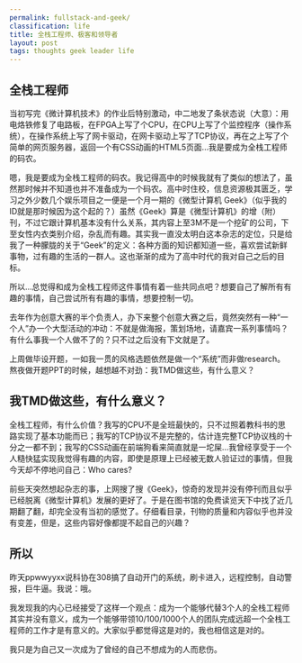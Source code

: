 ```yaml
---
permalink: fullstack-and-geek/
classification: life
title: 全栈工程师、极客和领导者
layout: post
tags: thoughts geek leader life
---
```


## 全栈工程师

当初写完《微计算机技术》的作业后特别激动，中二地发了条状态说（大意）：用电烙铁修复了电路板，在FPGA上写了个CPU，在CPU上写了个监控程序（操作系统），在操作系统上写了网卡驱动，在网卡驱动上写了TCP协议，再在之上写了个简单的网页服务器，返回一个有CSS动画的HTML5页面…我是要成为全栈工程师的码农。

嗯，我是要成为全栈工程师的码农。我记得高中的时候我就有了类似的想法了，虽然那时候并不知道也并不准备成为一个码农。高中时住校，信息资源极其匮乏，学习之外少数几个娱乐项目之一便是一个月一期的《微型计算机 Geek》（似乎我的ID就是那时候因为这个起的？）虽然《Geek》算是《微型计算机》的增（附）刊，不过它跟计算机基本没有什么关系，其内容上至3M不是一个挖矿的公司，下至女性内衣类别介绍，杂乱而有趣。其实我一直没太明白这本杂志的定位，只是给我了一种朦胧的关于“Geek”的定义：各种方面的知识都知道一些，喜欢尝试新鲜事物，过有趣的生活的一群人。这也渐渐的成为了高中时代的我对自己之后的目标。

所以…总觉得和成为全栈工程师这件事情有着一些共同点吧？想要自己了解所有有趣的事情，自己尝试所有有趣的事情，想要控制一切。

去年作为创意大赛的半个负责人，办下来整个创意大赛之后，竟然突然有一种“一个人”办一个大型活动的冲动：不就是做海报，策划场地，请嘉宾一系列事情吗？有什么事我一个人做不了的？只不过之后没有下文就是了。

上周做毕设开题，一如我一贯的风格选题依然是做一个“系统”而非做research。熬夜做开题PPT的时候，越想越不对劲：我TMD做这些，有什么意义？

## 我TMD做这些，有什么意义？

全栈工程师，有什么价值？我写的CPU不是全班最快的，只不过照着教科书的思路实现了基本功能而已；我写的TCP协议不是完整的，估计连完整TCP协议栈的十分之一都不到；我写的CSS动画在前端狗看来简直就是一坨屎…我曾经享受于一个人糙快猛实现我觉得有趣的内容，即使是原理上已经被无数人验证过的事情，但我今天却不停地问自己：Who cares?

前些天突然想起杂志的事，上网搜了搜《Geek》，惊奇的发现并没有停刊而且似乎已经脱离《微型计算机》发展的更好了。于是在图书馆的免费读览天下中找了近几期翻了翻，却完全没有当初的感觉了。仔细看目录，刊物的质量和内容似乎也并没有变差，但是，这些内容好像都提不起自己的兴趣？

## 所以

昨天ppwwyyxx说科协在308搞了自动开门的系统，刷卡进入，远程控制，自动警报，巨牛逼。我说：哦。

我发现我的内心已经接受了这样一个观点：成为一个能够代替3个人的全栈工程师其实并没有意义，成为一个能够带领10/100/1000个人的团队完成远超一个全栈工程师的工作才是有意义的。大家似乎都觉得这是对的，我也相信这是对的。

我只是为自己又一次成为了曾经的自己不想成为的人而悲伤。
